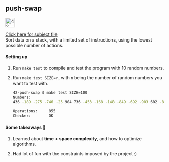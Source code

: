 ## push-swap

[<img src="https://github.com/eesuhn/c-piscine-14/assets/102596628/1c7ed51d-6afa-410b-ae89-92557236b064" alt="42 logo" width="30" />](https://42kl.edu.my/)

[Click here for subject file](./en.subject.pdf) <br>
Sort data on a stack, with a limited set of instructions, using the lowest possible number of actions.

#### Setting up

1. Run `make test` to compile and test the program with 10 random numbers.

2. Run `make test SIZE=n`, with `n` being the number of random numbers you want to test with.

   ```bash
   42-push-swap $ make test SIZE=100
   Numbers:
   436 -189 -275 -746 -25 904 736 -453 -168 -148 -849 -692 -903 602 -806 345 102 233 131 -181 -172 75 120 -52 36 272 -321 -22 399 -271 -516 -544 892 53 -491 -964 887 227 -921 926 -480 516 -263 347 -998 -4 -10 -381 485 855 -590 757 632 -213 -293 670 194 983 874 -595 307 -889 -890 -511 768 -319 -857 -136 -191 -820 604 848 337 409 -689 -130 -483 -839 -443 42 -617 -708 -205 442 -184 431 -254 357 939 740 -658 462 -217 880 511 -434 50 145 628 786

   Operations:     855
   Checker:        OK
   ```

#### Some takeaways 🌱

1. Learned about **time + space complexity**, and how to optimize algorithms.

2. Had lot of fun with the constraints imposed by the project :)
